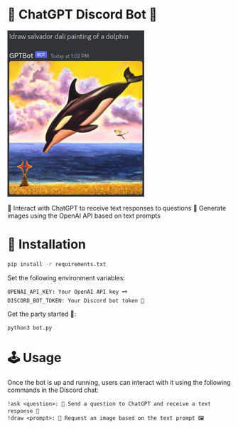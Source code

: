 # 🤖 ChatGPT Discord Bot 🎉

![](img/image-example.png)

📝 Interact with ChatGPT to receive text responses to questions
🎨 Generate images using the OpenAI API based on text prompts

# 🚀 Installation
```bash
pip install -r requirements.txt
```

Set the following environment variables:
```
OPENAI_API_KEY: Your OpenAI API key 🗝️
DISCORD_BOT_TOKEN: Your Discord bot token 🤖
```

Get the party started 🥳:
```bash
python3 bot.py
```

# 🕹️ Usage
Once the bot is up and running, users can interact with it using the following commands in the Discord chat:

```
!ask <question>: 🤔 Send a question to ChatGPT and receive a text response 📩
!draw <prompt>: 🎨 Request an image based on the text prompt 🖼️
```

